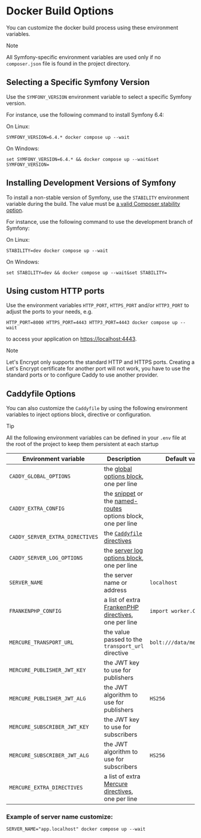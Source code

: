 # Docker Build Options

You can customize the docker build process using these environment variables.

> [!NOTE]
> All Symfony-specific environment variables are used only if no `composer.json` file is found in the project directory.

## Selecting a Specific Symfony Version

Use the `SYMFONY_VERSION` environment variable to select a specific Symfony version.

For instance, use the following command to install Symfony 6.4:

On Linux:

    SYMFONY_VERSION=6.4.* docker compose up --wait
On Windows:

    set SYMFONY_VERSION=6.4.* && docker compose up --wait&set SYMFONY_VERSION=

## Installing Development Versions of Symfony

To install a non-stable version of Symfony, use the `STABILITY` environment variable during the build.
The value must be [a valid Composer stability option](https://getcomposer.org/doc/04-schema.md#minimum-stability).

For instance, use the following command to use the development branch of Symfony:

On Linux:

    STABILITY=dev docker compose up --wait

On Windows:

    set STABILITY=dev && docker compose up --wait&set STABILITY=

## Using custom HTTP ports

Use the environment variables `HTTP_PORT`, `HTTPS_PORT` and/or `HTTP3_PORT` to adjust the ports to your needs, e.g.

    HTTP_PORT=8000 HTTPS_PORT=4443 HTTP3_PORT=4443 docker compose up --wait

to access your application on [https://localhost:4443](https://localhost:4443).

> [!NOTE]
> Let's Encrypt only supports the standard HTTP and HTTPS ports. Creating a Let's Encrypt certificate for another port will not work, you have to use the standard ports or to configure Caddy to use another provider.


## Caddyfile Options

You can also customize the `Caddyfile` by using the following environment variables to inject options block, directive or configuration.

> [!TIP]
> All the following environment variables can be defined in your `.env` file at the root of the project to keep them persistent at each startup

| Environment variable            | Description                                                                                                                                                                             | Default value             |
|---------------------------------|-----------------------------------------------------------------------------------------------------------------------------------------------------------------------------------------|---------------------------|
| `CADDY_GLOBAL_OPTIONS`          | the [global options block](https://caddyserver.com/docs/caddyfile/options#global-options), one per line                                                                                 |                           |
| `CADDY_EXTRA_CONFIG`            | the [snippet](https://caddyserver.com/docs/caddyfile/concepts#snippets) or the [named-routes](https://caddyserver.com/docs/caddyfile/concepts#named-routes) options block, one per line |                           |
| `CADDY_SERVER_EXTRA_DIRECTIVES` | the [`Caddyfile` directives](https://caddyserver.com/docs/caddyfile/concepts#directives)                                                                                                |                           |
| `CADDY_SERVER_LOG_OPTIONS`      | the [server log options block](https://caddyserver.com/docs/caddyfile/directives/log), one per line                                                                                     |                           |
| `SERVER_NAME`                   | the server name or address                                                                                                                                                              | `localhost`               |
| `FRANKENPHP_CONFIG`             | a list of extra [FrankenPHP directives](https://frankenphp.dev/docs/config/#caddyfile-config), one per line                                                                             | `import worker.Caddyfile` |
| `MERCURE_TRANSPORT_URL`         | the value passed to the `transport_url` directive                                                                                                                                       | `bolt:///data/mercure.db` |
| `MERCURE_PUBLISHER_JWT_KEY`     | the JWT key to use for publishers                                                                                                                                                       |                           |
| `MERCURE_PUBLISHER_JWT_ALG`     | the JWT algorithm to use for publishers                                                                                                                                                 | `HS256`                   |
| `MERCURE_SUBSCRIBER_JWT_KEY`    | the JWT key to use for subscribers                                                                                                                                                      |                           |
| `MERCURE_SUBSCRIBER_JWT_ALG`    | the JWT algorithm to use for subscribers                                                                                                                                                | `HS256`                   |
| `MERCURE_EXTRA_DIRECTIVES`      | a list of extra [Mercure directives](https://mercure.rocks/docs/hub/config), one per line                                                                                               |                           |

### Example of server name customize:

    SERVER_NAME="app.localhost" docker compose up --wait
